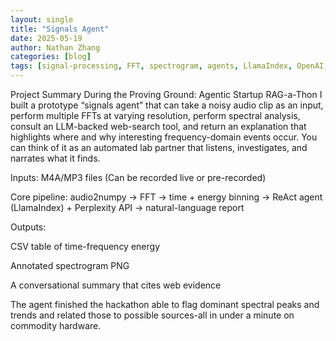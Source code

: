 ```yaml
---
layout: single
title: "Signals Agent"
date: 2025-05-19
author: Nathan Zhang
categories: [blog]
tags: [signal-processing, FFT, spectrogram, agents, LlamaIndex, OpenAI, Perplexity, numpy, Python]
---
```


Project Summary
During the Proving Ground: Agentic Startup RAG-a-Thon I built a prototype “signals agent” that can take a noisy audio clip as an input, perform multiple FFTs at varying resolution, perform spectral analysis, consult an LLM-backed web-search tool, and return an explanation that highlights where and why interesting frequency-domain events occur. You can think of it as an automated lab partner that listens, investigates, and narrates what it finds.

Inputs: M4A/MP3 files (Can be recorded live or pre-recorded)

Core pipeline: audio2numpy → FFT → time + energy binning → ReAct agent (LlamaIndex) + Perplexity API → natural-language report

Outputs:

CSV table of time-frequency energy

Annotated spectrogram PNG

A conversational summary that cites web evidence

The agent finished the hackathon able to flag dominant spectral peaks and trends and related those to possible sources-all in under a minute on commodity hardware.
